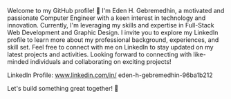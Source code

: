 Welcome to my GitHub profile! 👋
I'm Eden H. Gebremedhin, a motivated and passionate Computer Engineer with a keen interest in technology and innovation. Currently, I'm leveraging my skills and expertise in Full-Stack Web Development and Graphic Design.
I invite you to explore my LinkedIn profile to learn more about my professional background, experiences, and skill set. Feel free to connect with me on LinkedIn to stay updated on my latest projects and activities.
Looking forward to connecting with like-minded individuals and collaborating on exciting projects!


LinkedIn Profile: www.linkedin.com/in/
eden-h-gebremedhin-96ba1b212

Let's build something great together! 🚀
